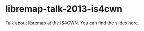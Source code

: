 # libremap-talk-2013-is4cwn

Talk about [libremap](https://github.com/libre-mesh/libremap) at the IS4CWN. You can find the slides [here](http://libre-mesh.github.io/libremap-talk-2013-is4cwn/).
